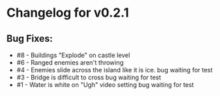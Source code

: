 # Changelog for v0.2.1

## Bug Fixes:

* #8 - Buildings "Explode" on castle level
* #6 - Ranged enemies aren't throwing
* #4 - Enemies slide across the island like it is ice. bug waiting for test
* #3 - Bridge is difficult to cross bug waiting for test
* #1 - Water is white on "Ugh" video setting bug waiting for test
